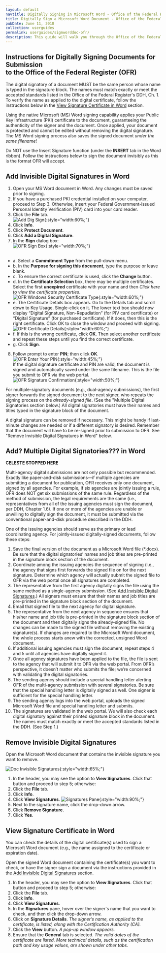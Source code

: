 ```yaml
---
layout: default
navtitle: Digitally Signing in Microsoft Word - Office of the Federal Register
title: Digitally Sign a Microsoft Word Document - Office of the Federal Register
pubDate: June 11, 2018
collection: userguides
permalink: userguides/signworddoc-ofr/
description: This guide will walk you through the Office of the Federal Register's procedures for digitally signing a Microsoft Word document with invisible digital signatures using your PIV credential or similar digital certificate.
---
```


## Instructions for Digitally Signing Documents for Submission<br>to the Office of the Federal Register (OFR)

The digital signatory of a document MUST be the same person whose name is typed in the signature block.  The names must match exactly or meet the accepted standards listed in the Office of the Federal Register's DDH, Ch. 1.  To verify the name as applied to the digital certificate, follow the instructions below in the [View Signature Certificate in Word](#view-signature-certificate-in-word) section.

Using the native Microsoft (MS) Word signing capability applies your Public Key Infrastructure (PKI) certificate to the document, guaranteeing the authenticity of the signer and the document.  Once applied, your document is protected and cannot be edited without removing the digital signature. The MS Word signing process also saves the signed document _under the same filename_!

Do NOT use the Insert Signature function (under the **INSERT** tab in the Word ribbon).  Follow the instructions below to sign the document invisibly as this is the format OFR will accept.

## Add Invisible Digital Signatures in Word

1. Open your MS Word document in Word. Any changes must be saved prior to signing.
2. If you have a purchased PKI credential installed on your computer, proceed to Step 3. Otherwise, insert your Federal Government-issued Personal Identity Verification (PIV) card into your card reader. 
3. Click the **File** tab.<br>
    ![Add Dig Sign]({{site.baseurl}}/img/ofr_word_add_digital_signature_new_1.png){:style="width:60%;"}<br>
4. Click **Info**. 
5. Click **Protect Document**.
6. Click **Add a Digital Signature**.
7. In the **Sign** dialog box:<br>
    ![OFR Sign Box]({{site.baseurl}}/img/ofr_sign_box_with_name_appears_here_3.png){:style="width:70%;"}<br><br>
* a. Select a **Commitment Type** from the pull-down menu.
* b. In the **Purpose for signing this document**, type the purpose or leave blank.
* c. To ensure the correct certificate is used, click the **Change** button.
* d. In the **Certificate Selection** box, there may be multiple certificates.  Select the first **unexpired** certificate with your name and then _Click here to view the certificate properties_.<br>
    ![OFR Windows Security Certificate Type]({{site.baseurl}}/img/ofr_windows_sec_piv_or_purch_cert.png){:style="width:60%;"}<br>
* e. The Certificate Details box appears.  Go to the Details tab and scroll down to Key Usage.  Single-click on it.  The lower text box should now display “Digital Signature, Non-Repudiation” (for PIV card certificate) or “Digital Signature” (for purchased certificate).  If it does, then this is the right certificate. Click OK to close the window and proceed with signing.<br>
    ![OFR Certificate Details]({{site.baseurl}}/img/ofr_certificate_details.png){:style="width:60%;"}<br>
* f. If this is the wrong certificate, click **OK**. Then select another certificate and repeat these steps until you find the correct certificate.
* g. Click **Sign**.
8. Follow prompt to enter **PIN**; then click **OK**.<br>
    ![OFR Enter Your PIN]({{site.baseurl}}/img/ofr_enter_your_pin_3.png){:style="width:45%;"}<br>
If the digital signature certificate and PIN are valid, the document is signed and automatically saved under the same filename.  This is the file you submit to OFR via the web portal.<br>
    ![OFR Signature Confirmation]({{site.baseurl}}/img/ofr_signature_confirmation.png){:style="width:50%;"}<br>

For multiple-signatory documents (e.g., dual-agency submissions), the first signer forwards the signed document to the next signer, who repeats the signing process on the _already-signed file_. (See the "Multiple Digital Signatories section below.)  All digital signatories must have their names and titles typed in the signature block of the document. 

A digital signature can be removed if necessary.  This might be handy if last-minute changes are needed or if a different signatory is desired. Remember that the document will have to be re-signed prior to submission to OFR.  See "Remove Invisible Digital Signatures in Word" below.

## **Add?** Multiple Digital Signatories??? in Word

**CELESTE STOPPED HERE**

Multi-agency digital submissions are not only possible but recommended.  Exactly like paper-and-disk submissions&mdash;if multiple agencies are submitting a document for publication, OFR receives only one document, signed by all agencies.  For example, if six agencies are jointly issuing a rule, OFR does NOT get six submissions of the same rule.  Regardless of the method of submission, the legal requirements are the same (i.e., representatives from all of the issuing agencies must sign the document, per DDH, Chapter 1.6).  If one or more of the agencies are unable or unwilling to digitally sign the document, it must be submitted via the conventional paper-and-disk procedure described in the DDH.

One of the issuing agencies should serve as the primary or lead coordinating agency. For jointly-issued digitally-signed documents, follow these steps:

1. Save the final version of the document as a Microsoft Word file (*.docx).  Be sure that the digital signatories’ names and job titles are pre-printed in the signature block section of the document.
2. Coordinate among the issuing agencies the sequence of signing (i.e., the agency that signs first forwards the signed file on for the next signature.  Determine which agency will actually submit the signed file to OFR via the web portal once all signatures are completed.
3. The representative from the first agency digitally signs the file using the same method as a single-agency submission. (See [Add Invisible Digital Signatures](#add-invisible-digital-signatures).)  All signers must ensure that their names and job titles are pre-printed in the signature block section of the document.
4. Email that signed file to the next agency for digital signature. 
5. The representative from the next agency in sequence ensures that his/her name and job title is pre-printed in the signature block section of the document and then digitally signs the already-signed file.  No changes can be made to the signed file without removing the existing signature(s).  If changes are required to the Microsoft Word document, the whole process starts anew with the corrected, unsigned Word document.
6. If additional issuing agencies must sign the document, repeat steps 4 and 5 until all agencies have digitally signed it. 
7. Once all agency signatures have been applied to the file, the file is sent to the agency that will submit it to OFR via the web portal.  From OFR’s perspective, it doesn’t matter who submits the file; we’re concerned with validating the digital signatories.
8. The sending agency should include a special handling letter alerting OFR of the multi-agency submission with several signatories.  Be sure that the special handling letter is digitally signed as well.  One signer is sufficient for the special handling letter.
9. The sending agency logs into the web portal, uploads the signed Microsoft Word file and special handling letter and submits.
10. The signatures are validated in the web portal.  We will also check each digital signatory against their printed signature block in the document.  The names must match exactly or meet the accepted standards listed in the DDH. (See Step 1.)

## Remove Invisible Digital Signatures

Open the Microsoft Word document that contains the invisible signature you want to remove.

![Doc Invisible Signatures]({{site.baseurl}}/img/ofr_remove_invisible_sign_4.png){:style="width:65%;"}

1. In the header, you may see the option to **View Signatures**.  Click that button and proceed to step 5; otherwise:
2. Click the **File** tab.
3. Click **Info**.
4. Click **View Signatures**.
    ![Signatures Pane]({{site.baseurl}}/img/ofr_signatures_pane_5.png){:style="width:90%;"}&nbsp;
6. Next to the signature name, click the drop-down arrow.
7. Click **Remove Signature**.
8. Click **Yes**.

## View Signature Certificate in Word

You can check the details of the digital certificate(s) used to sign a Microsoft Word document (e.g., the name assigned to the certificate or expiration date).

Open the signed Word document containing the certificate(s) you want to check, or have the signer sign a document via the instructions provided in the [Add Invisible Digital Signatures](#add-invisible-digital-signatures) section.

1. In the header, you may see the option to **View Signatures**.  Click that button and proceed to step 5; otherwise:
2. Click the **File** tab.
3. Click **Info**.
4. Click **View Signatures**.
5. In the **Signatures** pane, hover over the signer's name that you want to check, and then click the drop-down arrow.
6. Click on **Signature Details**. _The signer’s name, as applied to the certificate, is listed, along with the Certification Authority (CA)._  
7. Click the **View** button.  _A pop-up window appears._
8. Ensure that the **General** tab is selected. _The valid dates of the certificate are listed. More technical details, such as the certification path and key usage values, are shown under other tabs._


